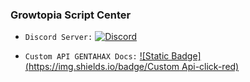 ### Growtopia Script Center

* `Discord Server:` [![Discord](https://img.shields.io/discord/1312950262306181130)](https://growtopiascript.my.id)

* `Custom API GENTAHAX Docs:` 
[
![Static Badge](https://img.shields.io/badge/Custom Api-click-red)
](https://github.com/MonarchSatan/Lua-Docs/blob/main/customapi.md)
